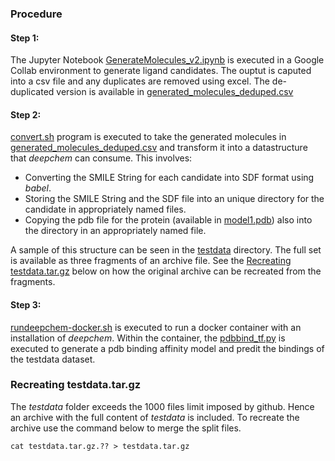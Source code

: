 ### Procedure
#### Step 1: 
The Jupyter Notebook [GenerateMolecules_v2.ipynb](../main/GenerateMolecules_v2.ipynb) is executed in a Google Collab environment to generate ligand candidates. The ouptut is caputed into a csv file and any duplicates are removed using excel. The de-duplicated version is available in [generated_molecules_deduped.csv](../main/generated-molecules/generated_molecules_deduped.csv)

#### Step 2:
[convert.sh](../main/convert.sh) program is executed to take the generated molecules in [generated_molecules_deduped.csv](../main/generated-molecules/generated_molecules_deduped.csv) and transform it into a datastructure that *deepchem* can consume. This involves:
  * Converting the SMILE String for each candidate into SDF format using *babel*.
  * Storing the SMILE String and the SDF file into an unique directory for the candidate in appropriately named files.
  * Copying the pdb file for the protein (available in [model1.pdb](../main/model1.pdb)) also into the directory in an appropriately named file.

A sample of this structure can be seen in the [testdata](../main/testdata) directory. The full set is available as three fragments of an archive file. See the [Recreating testdata.tar.gz](#recreating-testdatatargz) below on how the original archive can be recreated from the fragments.

#### Step 3:
[rundeepchem-docker.sh](../main/rundeepchem-docker.sh) is executed to run a docker container with an installation of *deepchem*. Within the container, the [pdbbind_tf.py](../main/pdbbind_tf.py) is executed to generate a pdb binding affinity model and predit the bindings of the testdata dataset.



### Recreating testdata.tar.gz
The *testdata* folder exceeds the 1000 files limit imposed by github. Hence an archive with the full content of *testdata* is included. To recreate the archive use the command below to merge the split files.
```
cat testdata.tar.gz.?? > testdata.tar.gz
```
